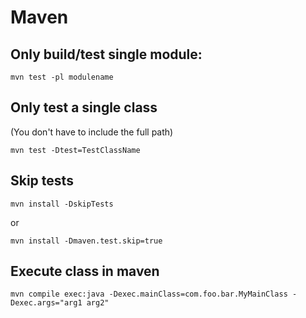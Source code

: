 # Maven

## Only build/test single module:

    mvn test -pl modulename

## Only test a single class

(You don't have to include the full path)

    mvn test -Dtest=TestClassName

## Skip tests

    mvn install -DskipTests

or

    mvn install -Dmaven.test.skip=true

## Execute class in maven

    mvn compile exec:java -Dexec.mainClass=com.foo.bar.MyMainClass -Dexec.args="arg1 arg2"
